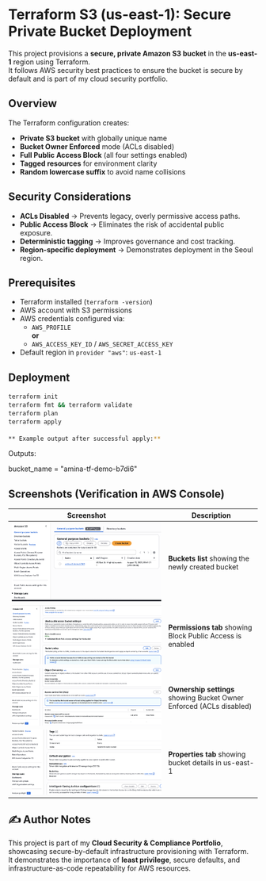 # Terraform S3 (us-east-1): Secure Private Bucket Deployment

This project provisions a **secure, private Amazon S3 bucket** in the **us-east-1** region using Terraform.  
It follows AWS security best practices to ensure the bucket is secure by default and is part of my cloud security portfolio.



##  Overview
The Terraform configuration creates:
- **Private S3 bucket** with globally unique name
- **Bucket Owner Enforced** mode (ACLs disabled)
- **Full Public Access Block** (all four settings enabled)
- **Tagged resources** for environment clarity
- **Random lowercase suffix** to avoid name collisions



##  Security Considerations
- **ACLs Disabled** → Prevents legacy, overly permissive access paths.
- **Public Access Block** → Eliminates the risk of accidental public exposure.
- **Deterministic tagging** → Improves governance and cost tracking.
- **Region-specific deployment** → Demonstrates deployment in the Seoul region.



## Prerequisites
- Terraform installed (`terraform -version`)
- AWS account with S3 permissions
- AWS credentials configured via:
  - `AWS_PROFILE`  
  **or**
  - `AWS_ACCESS_KEY_ID` / `AWS_SECRET_ACCESS_KEY`
- Default region in `provider "aws"`: `us-east-1`


## Deployment
```bash
terraform init
terraform fmt && terraform validate
terraform plan
terraform apply

** Example output after successful apply:**

```
Outputs:

bucket_name = "amina-tf-demo-b7di6"


## Screenshots (Verification in AWS Console)

| Screenshot | Description |
|------------|-------------|
| ![Buckets list](screenshots/s3-bucket-list.png) | **Buckets list** showing the newly created bucket |
| ![Block Public Access](screenshots/s3-permissions-public-access-block.png) | **Permissions tab** showing Block Public Access is enabled |
| ![Bucket owner enforced](screenshots/s3-ownership-bucket-owner-enforced.png) | **Ownership settings** showing Bucket Owner Enforced (ACLs disabled) |
| ![Properties](screenshots/s3-properties.png) | **Properties tab** showing bucket details in us-east-1 |


## ✍️ Author Notes
This project is part of my **Cloud Security & Compliance Portfolio**, showcasing secure-by-default infrastructure provisioning with Terraform.  
It demonstrates the importance of **least privilege**, secure defaults, and infrastructure-as-code repeatability for AWS resources.

